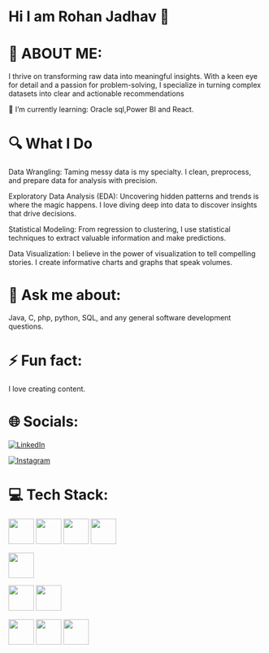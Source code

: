 # Hi I am Rohan Jadhav 🚀

# 💫 ABOUT ME:
I thrive on transforming raw data into meaningful insights. With a keen eye for detail and a passion for problem-solving, I specialize in turning complex datasets into clear and actionable recommendations

🌱 I’m currently learning:
Oracle sql,Power BI and  React.
# 🔍 What I Do
Data Wrangling: Taming messy data is my specialty. I clean, preprocess, and prepare data for analysis with precision.

Exploratory Data Analysis (EDA): Uncovering hidden patterns and trends is where the magic happens. I love diving deep into data to discover insights that drive decisions.

Statistical Modeling: From regression to clustering, I use statistical techniques to extract valuable information and make predictions.

Data Visualization: I believe in the power of visualization to tell compelling stories. I create informative charts and graphs that speak volumes.

# 💬 Ask me about:
Java, C, php, python, SQL, and any general software development questions.

# ⚡ Fun fact:
I love creating content.

# 🌐 Socials:

[![LinkedIn](https://img.shields.io/badge/LinkedIn-Profile-blue?style=flat&logo=linkedin)](https://www.linkedin.com/in/rohan-santosh-jadhav-311b74274/)

[![Instagram](https://img.shields.io/badge/Instagram-Profile-blue?style=flat&logo=instagram)](https://www.instagram.com/rohan___v18?igsh=enZxYWw1MHNzenN5)


# 💻 Tech Stack:


[<img src="https://upload.wikimedia.org/wikipedia/commons/1/19/C_Logo.png" width="50" height="50">](https://en.wikipedia.org/wiki/C_(programming_language))
[<img src="https://upload.wikimedia.org/wikipedia/commons/c/c3/Python-logo-notext.svg" width="50" height="50">](https://www.python.org/)
[<img src="https://upload.wikimedia.org/wikipedia/commons/6/6a/JavaScript-logo.png" width="50" height="50">](https://developer.mozilla.org/en-US/docs/Web/JavaScript)
[<img src="https://upload.wikimedia.org/wikipedia/commons/d/d5/CSS3_logo_and_wordmark.svg" width="50" height="50">](https://developer.mozilla.org/en-US/docs/Web/CSS)

[<img src="https://upload.wikimedia.org/wikipedia/commons/2/27/PHP-logo.svg" width="50" height="50">](https://www.php.net/)

[<img src="https://upload.wikimedia.org/wikipedia/commons/3/35/Tux.svg" width="50" height="50">](https://www.linux.org/)
[<img src="https://upload.wikimedia.org/wikipedia/en/3/30/Java_programming_language_logo.svg" width="50" height="50">](https://www.java.com/)

[<img src="https://upload.wikimedia.org/wikipedia/commons/6/61/HTML5_logo_and_wordmark.svg" width="50" height="50">](https://en.wikipedia.org/wiki/HTML5)
[<img src="https://upload.wikimedia.org/wikipedia/commons/b/b2/Bootstrap_logo.svg" width="50" height="50">](https://getbootstrap.com/)
[<img src="https://upload.wikimedia.org/wikipedia/commons/2/29/Postgresql_elephant.svg" width="50" height="50">](https://www.postgresql.org/)






